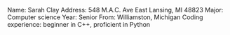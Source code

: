 Name: Sarah Clay 
Address: 548 M.A.C. Ave
         East Lansing, MI 48823
Major: Computer science
Year: Senior
From:  Williamston, Michigan
Coding experience: beginner in C++, proficient in Python
